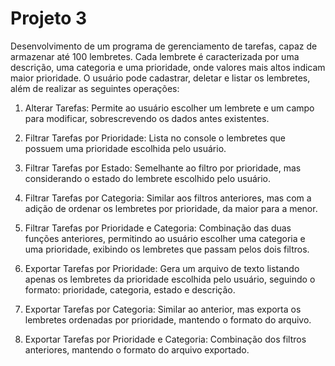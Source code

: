 # Projeto 3

Desenvolvimento de um programa de gerenciamento de tarefas, capaz de armazenar até 100 lembretes. Cada lembrete é caracterizada por uma descrição, uma categoria e uma prioridade, onde valores mais altos indicam maior prioridade. O usuário pode cadastrar, deletar e listar os lembretes, além de realizar as seguintes operações: 

1. Alterar Tarefas: Permite ao usuário escolher um lembrete e um campo para modificar, sobrescrevendo os dados antes existentes.

2. Filtrar Tarefas por Prioridade: Lista no console o lembretes que possuem uma prioridade escolhida pelo usuário.

3. Filtrar Tarefas por Estado: Semelhante ao filtro por prioridade, mas considerando o estado do lembrete escolhido pelo usuário.

4. Filtrar Tarefas por Categoria: Similar aos filtros anteriores, mas com a adição de ordenar os lembretes por prioridade, da maior para a menor.

5. Filtrar Tarefas por Prioridade e Categoria: Combinação das duas funções anteriores, permitindo ao usuário escolher uma categoria e uma prioridade, exibindo os lembretes que passam pelos dois filtros.

6. Exportar Tarefas por Prioridade: Gera um arquivo de texto listando apenas os lembretes da prioridade escolhida pelo usuário, seguindo o formato: prioridade, categoria, estado e descrição.

7. Exportar Tarefas por Categoria: Similar ao anterior, mas exporta os lembretes ordenadas por prioridade, mantendo o formato do arquivo.

8. Exportar Tarefas por Prioridade e Categoria: Combinação dos filtros anteriores, mantendo o formato do arquivo exportado.

